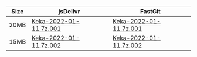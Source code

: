 |    Size   |     jsDelivr  | FastGit |
|  ---  |  ---  |  ---  |
| 20MB | [Keka-2022-01-11.7z.001](https://cdn.jsdelivr.net/gh/appleians/Keka@main/Keka-2022-01-11.7z.001) | [Keka-2022-01-11.7z.001](https://raw.fastgit.org/appleians/Keka/main/Keka-2022-01-11.7z.001) |
| 15MB | [Keka-2022-01-11.7z.002](https://cdn.jsdelivr.net/gh/appleians/Keka@main/Keka-2022-01-11.7z.002) | [Keka-2022-01-11.7z.002](https://raw.fastgit.org/appleians/Keka/main/Keka-2022-01-11.7z.002) |
